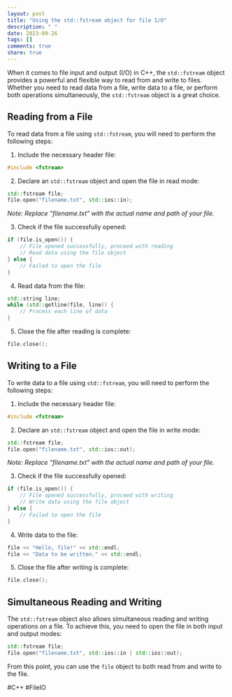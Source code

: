 ```yaml
---
layout: post
title: "Using the std::fstream object for file I/O"
description: " "
date: 2023-09-26
tags: []
comments: true
share: true
---
```


When it comes to file input and output (I/O) in C++, the `std::fstream` object provides a powerful and flexible way to read from and write to files. Whether you need to read data from a file, write data to a file, or perform both operations simultaneously, the `std::fstream` object is a great choice.

## Reading from a File

To read data from a file using `std::fstream`, you will need to perform the following steps:

1. Include the necessary header file:
```cpp
#include <fstream>
```

2. Declare an `std::fstream` object and open the file in read mode:
```cpp
std::fstream file;
file.open("filename.txt", std::ios::in);
```
*Note: Replace "filename.txt" with the actual name and path of your file.*

3. Check if the file successfully opened:
```cpp
if (file.is_open()) {
    // File opened successfully, proceed with reading
    // Read data using the file object
} else {
    // Failed to open the file
}
```

4. Read data from the file:
```cpp
std::string line;
while (std::getline(file, line)) {
    // Process each line of data
}
```

5. Close the file after reading is complete:
```cpp
file.close();
```

## Writing to a File

To write data to a file using `std::fstream`, you will need to perform the following steps:

1. Include the necessary header file:
```cpp
#include <fstream>
```

2. Declare an `std::fstream` object and open the file in write mode:
```cpp
std::fstream file;
file.open("filename.txt", std::ios::out);
```
*Note: Replace "filename.txt" with the actual name and path of your file.*

3. Check if the file successfully opened:
```cpp
if (file.is_open()) {
    // File opened successfully, proceed with writing
    // Write data using the file object
} else {
    // Failed to open the file
}
```

4. Write data to the file:
```cpp
file << "Hello, file!" << std::endl;
file << "Data to be written." << std::endl;
```

5. Close the file after writing is complete:
```cpp
file.close();
```

## Simultaneous Reading and Writing

The `std::fstream` object also allows simultaneous reading and writing operations on a file. To achieve this, you need to open the file in both input and output modes:

```cpp
std::fstream file;
file.open("filename.txt", std::ios::in | std::ios::out);
```

From this point, you can use the `file` object to both read from and write to the file.

#C++ #FileIO